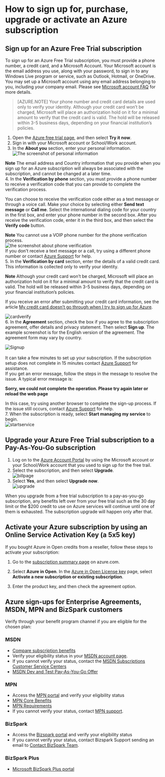 <properties
	pageTitle="How to sign up for, purchase, upgrade or activate an Azure subscription | Microsoft Azure"
	description="Describes How to buy or sign up for an Azure subscription"
	services="billing"
	documentationCenter=""
	authors="genlin"
	manager="msmbaldwin"
	editor="meerak"
	tags="top-support-issue"
	/>

<tags
	ms.service="billing"
	ms.workload="na"
	ms.tgt_pltfrm="na"
	ms.devlang="na"
	ms.topic="article"
	ms.date="12/21/2015"
	ms.author="genli"/>

# How to sign up for, purchase, upgrade or activate an Azure subscription

## Sign up for an Azure Free Trial subscription

To sign up for an Azure Free Trial subscription, you must provide a phone number, a credit card, and a Microsoft Account. Your Microsoft account is the email address you use, along with your password, to sign in to any Windows Live program or service, such as Outlook, Hotmail, or OneDrive. You may set up a Microsoft account using any email address belonging to you, including your company email. Please see [Microsoft account FAQ](https://www.microsoft.com/en-us/account/faq.aspx) for more details.

>[AZURE.NOTE] Your phone number and credit card details are used only to verify your identity. Although your credit card won’t be charged, Microsoft will place an authorization hold on it for a minimal amount to verify that the credit card is valid. The hold will be released within 3-5 business days, depending on your financial institution’s policies.

1. Open the [Azure free trial page](https://azure.microsoft.com/pricing/free-trial/), and then select **Try it now**.
2. Sign in with your Microsoft account or School/Work account.
3. In the **About you** section, enter your personal information.  
![The screenshot of personal information](./media/billing-buy-sign-up-azure-subscription/AboutYou.png)

 **Note** The email address and Country information that you provide when you sign up for an Azure subscription will always be associated with the subscription, and cannot be changed at a later time.</br>
4. In the **Verification by phone** section, you must provide a phone number to receive a verification code that you can provide to complete the verification process.

 You can choose to receive the verification code either as a text message or through a voice call. Make your choice by selecting either **Send text message** or **Call me**. Select the international dialing code for your country in the first box, and enter your phone number in the second box. After you receive the verification code, enter it in the third box, and then select the **Verify code** button.

 **Note** You cannot use a VOIP phone number for the phone verification process.</br>
 ![the screenshot about phone verification](./media/billing-buy-sign-up-azure-subscription/PhoneVerify.png)</br>If you don't receive a text message or a call, try using a different phone number or contact [Azure Support](http://go.microsoft.com/fwlink/?linkid=544831&clcid=0x409) for help. </br>
5. In the **Verification by card** section, enter the details of a valid credit card. This information is collected only to verify your identity.

 **Note** Although your credit card won’t be charged, Microsoft will place an authorization hold on it for a minimal amount to verify that the credit card is valid. The hold will be released within 3-5 business days, depending on your financial institution’s policies.

 If you receive an error after submitting your credit card information, see the article [My credit card doesn’t go through when I try to sign up for Azure](../billing-credit-card-fails-during-azure-sign-up.md).

 ![cardverify](./media/billing-buy-sign-up-azure-subscription/VardVerify.png)</br>
6. In the **Agreement** section, check the box if you agree to the subscription agreement, offer details and privacy statement. Then select **Sign up**.
The example screenshot is for the English version of the agreement. The agreement form may vary by country.

 ![Signup](./media/billing-buy-sign-up-azure-subscription/Signup.png)</br></br>
 It can take a few minutes to set up your subscription. If the subscription setup does not complete in 15 minutes contact [Azure Support](https://ms.portal.azure.com/#blade/Microsoft_Azure_Support/HelpAndSupportBlade) for assistance. </br>
 If you get an error message, follow the steps in the message to resolve the issue. A typical error message is:

 **Sorry, we could not complete the operation. Please try again later or reload the web page** </br>

 In this case, try using another browser to complete the sign-up process. If the issue still occurs, contact [Azure Support](https://ms.portal.azure.com/#blade/Microsoft_Azure_Support/HelpAndSupportBlade) for help.</br>
7. When the subscription is ready, select **Start managing my service** to begin.</br>
 ![startservice](./media/billing-buy-sign-up-azure-subscription/startservice.png)

## Upgrade your Azure Free Trial subscription to a Pay-As-You-Go subscription

1. Log on to the [Azure Account Portal](https://account.windowsazure.com/subscriptions) by using the Microsoft account or your School/Work account that you used to sign up for the free trail.
2. Select the subscription, and then select **Upgrade**.</br>![billpage](./media/billing-buy-sign-up-azure-subscription/billpage.png)
3. Select **Yes**, and then select **Upgrade now**. </br>![upgrade](./media/billing-buy-sign-up-azure-subscription/Upgrade.png)

When you upgrade from a free trial subscription to a pay-as-you-go subscription, any benefits left over from your free trial such as the 30 day limit or the $200 credit to use on Azure services will continue until one of them is exhausted. The subscription upgrade will happen only after that.

## Activate your Azure subscription by using an Online Service Activation Key (a 5x5 key)

If you bought Azure in Open credits from a reseller, follow these steps to activate your subscription:

1. Go to the [subscription summary page](https://account.windowsazure.com/subscriptions) on azure.com.

2. Select **Azure in Open**. In the [Azure in Open License key](https://azure.microsoft.com/offers/ms-azr-0111p/) page, select **Activate a new subscription or existing subscription**.

3. Enter the product key, and then check the agreement option.

## Azure sign-ups for Enterprise Agreements, MSDN, MPN and BizSpark customers

Verify through your benefit program channel if you are eligible for the chosen plan:

### MSDN
- [Compare subscription benefits](https://www.visualstudio.com/en-us/products/msdn-subscriptions-vs/#AdditionalPageSections_1)
- Verify your eligibility status in your [MSDN account page](https://msdn.microsoft.com/subscriptions/manage/default.aspx).
- If you cannot verify your status, contact the [MSDN Subscriptions Customer Service Centers](https://msdn.microsoft.com/subscriptions/contactus.aspx)
- [MSDN Dev and Test Pay-As-You-Go Offer](https://azure.microsoft.com/offers/ms-azr-0023p/)

### MPN

- Access the [MPN portal](https://mspartner.microsoft.com/en/us/Pages/Locale.aspx) and verify your eligibility status
- [MPN Core Benefits](https://mspartner.microsoft.com/en/us/Pages/Membership/core-benefits.aspx)
- [MPN Requirements](https://mspartner.microsoft.com/en/us/Pages/Membership/core-benefits.aspx#Requirements)
- If you cannot verify your status, contact [MPN support](https://mspartner.microsoft.com/en/us/Pages/Support/Premium/contact-support.aspx).

### BizSpark

- Access the [Bizspark portal](https://www.microsoft.com/bizspark/default.aspx) and verify your eligibility status
- If you cannot verify your status, contact Bizspark Support sending an email to [Contact BizSpark Team](mailto:bizspark@microsoft.com?subject=BizSpark%20Support&body=Thank%20you%20for%20contacting%20BizSpark.%20Please%20provide%20as%20much%20of%20the%20following%20information%20as%20possible,%20as%20it%20will%20help%20expedite%20our%20response%20to%20you.%0aContact%20name:%0aStartup%20name:%0aMicrosoft%20Account/Live%20ID:%0aSpecific%20description%20of%20issue%20experienced%20or%20question:%0a%0aThank%20you,%0a%0aThe%20BizSpark%20Team).

### BizSpark Plus

- [Microsoft BizSpark Plus portal](http://www.microsoft.com/bizspark/plus/default.aspx)
